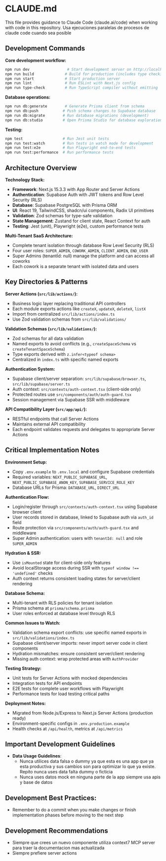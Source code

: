 # CLAUDE.md

This file provides guidance to Claude Code (claude.ai/code) when working with code in this repository.
Usa ejecuciones paralelas de procesos de claude code cuando sea posible


## Development Commands

**Core development workflow:**
```bash
npm run dev                 # Start development server on http://localhost:3000
npm run build              # Build for production (includes type checking)
npm run start              # Start production server
npm run lint               # Run ESLint with Next.js config
npm run type-check         # Run TypeScript compiler without emitting
```

**Database operations:**
```bash
npm run db:generate        # Generate Prisma client from schema
npm run db:push           # Push schema changes to Supabase database
npm run db:migrate        # Run database migrations (development)
npm run db:studio         # Open Prisma Studio for database exploration
```

**Testing:**
```bash
npm test                  # Run Jest unit tests
npm run test:watch        # Run tests in watch mode for development
npm run test:e2e          # Run Playwright end-to-end tests
npm run test:performance  # Run performance tests
```

## Architecture Overview

**Technology Stack:**
- **Framework**: Next.js 15.3.3 with App Router and Server Actions
- **Authentication**: Supabase Auth with JWT tokens and Row Level Security (RLS)
- **Database**: Supabase PostgreSQL with Prisma ORM
- **UI**: React 19, TailwindCSS, shadcn/ui components, Radix UI primitives
- **Validation**: Zod schemas for type-safe validation
- **State Management**: Zustand for client state, React Context for auth
- **Testing**: Jest (unit), Playwright (e2e), custom performance tests

**Multi-Tenant SaaS Architecture:**
- Complete tenant isolation through database Row Level Security (RLS)
- Four user roles: `SUPER_ADMIN`, `COWORK_ADMIN`, `CLIENT_ADMIN`, `END_USER`
- Super Admins (tenantId: null) manage the platform and can access all coworks
- Each cowork is a separate tenant with isolated data and users

## Key Directories & Patterns

**Server Actions (`src/lib/actions/`):**
- Business logic layer replacing traditional API controllers
- Each module exports actions like `createX`, `updateX`, `deleteX`, `listX`
- Import from centralized `src/lib/actions/index.ts`
- Use Zod validation schemas from `src/lib/validations/`

**Validation Schemas (`src/lib/validations/`):**
- Zod schemas for all data validation
- Named exports to avoid conflicts (e.g., `createSpaceSchema` vs `createTenantSpaceSchema`)
- Type exports derived with `z.infer<typeof schema>`
- Centralized in `index.ts` with specific named exports

**Authentication System:**
- Supabase client/server separation: `src/lib/supabase/browser.ts`, `src/lib/supabase/server.ts`
- Auth context: `src/contexts/auth-context.tsx` (client-side only)
- Protected routes use `src/components/auth/auth-guard.tsx`
- Session management via Supabase SSR with middleware

**API Compatibility Layer (`src/app/api/`):**
- RESTful endpoints that call Server Actions
- Maintains external API compatibility
- Each endpoint validates requests and delegates to appropriate Server Actions

## Critical Implementation Notes

**Environment Setup:**
- Copy `.env.example` to `.env.local` and configure Supabase credentials
- Required variables: `NEXT_PUBLIC_SUPABASE_URL`, `NEXT_PUBLIC_SUPABASE_ANON_KEY`, `SUPABASE_SERVICE_ROLE_KEY`
- Database URLs for Prisma: `DATABASE_URL`, `DIRECT_URL`

**Authentication Flow:**
- Login/register through `src/contexts/auth-context.tsx` using Supabase browser client
- User records stored in database, linked to Supabase auth via `auth_id` field
- Route protection via `src/components/auth/auth-guard.tsx` and middleware
- Super Admin authentication: users with `tenantId: null` and role `SUPER_ADMIN`

**Hydration & SSR:**
- Use `isMounted` state for client-side only features
- Avoid localStorage access during SSR with `typeof window !== 'undefined'` checks
- Auth context returns consistent loading states for server/client rendering

**Database Schema:**
- Multi-tenant with RLS policies for tenant isolation
- Prisma schema at `prisma/schema.prisma`
- User roles enforced at database level through RLS

**Common Issues to Watch:**
- Validation schema export conflicts: use specific named exports in `src/lib/validations/index.ts`
- Supabase client/server imports: never import server code in client components
- Hydration mismatches: ensure consistent server/client rendering
- Missing auth context: wrap protected areas with `AuthProvider`

**Testing Strategy:**
- Unit tests for Server Actions with mocked dependencies
- Integration tests for API endpoints
- E2E tests for complete user workflows with Playwright
- Performance tests for load testing critical paths

**Deployment Notes:**
- Migrated from Node.js/Express to Next.js Server Actions (production ready)
- Environment-specific configs in `.env.production.example`
- Health checks at `/api/health`, metrics at `/api/metrics`

## Important Development Guidelines

- **Data Usage Guidelines**:
  - Nunca utilices data falsa o dummy ya que esta es una app que ya esta productiva y sus cambios son para optimizar lo que ya existe. Repito nunca uses data falta dummy o ficticia
  - Nunca uses datos mock en ninguna parte de la app siempre usa apis y base de datos

## Development Best Practices:

- Remember to do a commit when you make changes or finish implementation phases before moving to the next step

## Development Recommendations

- Siempre que crees un nuevo componente utiliza context7 MCP server para traer la documentacion mas actualizada
- Siempre prefiere server actions